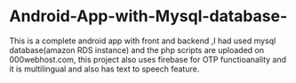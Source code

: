 # Android-App-with-Mysql-database-

This is a complete android app with front and backend ,I had used mysql database(amazon RDS instance) and the php scripts are uploaded on 000webhost.com, this project also
uses firebase for OTP functioanality and it is multilingual and also has text to speech feature.



